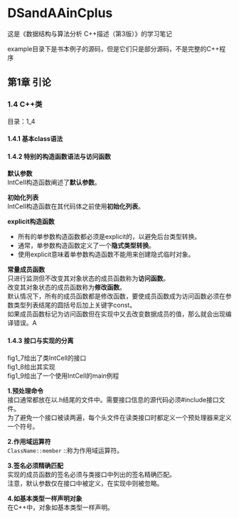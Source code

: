 # DSandAAinCplus

这是《数据结构与算法分析 C++描述（第3版）》的学习笔记  

example目录下是书本例子的源码，但是它们只是部分源码，不是完整的C++程序


## 第1章 引论

### 1.4 C++类
目录：1_4

#### 1.4.1 基本class语法

#### 1.4.2 特别的构造函数语法与访问函数

**默认参数**  
IntCell构造函数阐述了**默认参数**。  

**初始化列表**  
IntCell构造函数在其代码体之前使用**初始化列表**。  

**explicit构造函数**  
- 所有的单参数构造函数都必须是explicit的，以避免后台类型转换。  
- 通常，单参数构造函数定义了一个**隐式类型转换**。
- 使用explicit意味着单参数构造函数不能用来创建隐式临时对象。
	
**常量成员函数**  
只进行监测但不改变其对象状态的成员函数称为**访问函数**。  
改变其对象状态的成员函数称为**修改函数**。  
默认情况下，所有的成员函数都是修改函数，要使成员函数成为访问函数必须在参数类型列表结尾的圆括号后加上关键字const。  
如果成员函数标记为访问函数但在实现中又去改变数据成员的值，那么就会出现编译错误。A

#### 1.4.3 接口与实现的分离
fig1_7给出了类IntCell的接口  
fig1_8给出其实现  
fig1_9给出了一个使用IntCell的main例程  

**1.预处理命令**  
接口通常都放在以.h结尾的文件中。需要接口信息的源代码必须#include接口文件。  
为了避免一个接口被读两遍，每个头文件在读类接口时都定义一个预处理器来定义一个符号。  

**2.作用域运算符**  
`ClassName::member` ::称为作用域运算符。  

**3.签名必须精确匹配**  
实现的成员函数的签名必须与类接口中列出的签名精确匹配。  
注意，默认参数仅在接口中被定义，在实现中则被忽略。  

**4.如基本类型一样声明对象**  
在C++中，对象如基本类型一样声明。  
